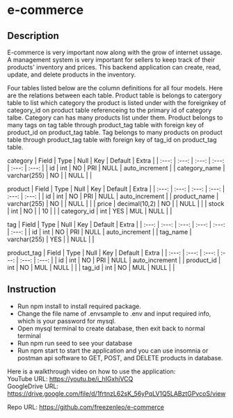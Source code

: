 # e-commerce

## Description 
E-commerce is very important now along with the grow of internet ussage. A management system is very important for sellers to keep track of their products' inventory and prices. This backend application can create, read, update, and delete products in the inventory. 

Four tables listed below are the column definitions for all four models. Here are the relations between each table. Product table is belongs to catergory table to list which category the product is listed under with the foreignkey of category_id on product table referenceing to the primary id of category talbe. Category can has many products list under them. Product belongs to many tags on tag table through product_tag table with foreign key of product_id on product_tag table. Tag belongs to many products on product table through product_tag table with foreign key of tag_id on product_tag table.

category
| Field | Type | Null | Key | Default | Extra |
| :---: | :---: | :---: | :---: | :---: | :---: |
| id | int | NO | PRI | NULL | auto_increment |
| category_name | varchar(255) | NO |  | NULL |  |

product
| Field | Type | Null | Key | Default | Extra |
| :---: | :---: | :---: | :---: | :---: | :---: |
| id | int | NO | PRI | NULL | auto_increment |
| product_name | varchar(255) | NO |  | NULL |  |
| price | decimal(10,2) | NO |  | NULL |  |
| stock | int | NO |  | 10 |  |
| category_id | int | YES | MUL | NULL |  |

tag
| Field | Type | Null | Key | Default | Extra |
| :---: | :---: | :---: | :---: | :---: | :---: |
| id | int | NO | PRI | NULL | auto_increment |
| tag_name | varchar(255) | YES |  | NULL |  |

product_tag
| Field | Type | Null | Key | Default | Extra |
| :---: | :---: | :---: | :---: | :---: | :---: |
| id | int | NO | PRI | NULL | auto_increment |
| product_id | int | NO | MUL | NULL |  |
| tag_id | int | NO | MUL | NULL |  |

## Instruction
* Run npm install to install required package.
* Change the file name of .envsample to .env and input required info, which is your password for mysql.
* Open mysql terminal to create database, then exit back to normal terminal
* Run npm run seed to see your database
* Run npm start to start the application and you can use insomnia or postman api software to GET, POST, and DELETE products in database.

Here is a walkthrough video on how to use the application:</br>
YouTube URL: https://youtu.be/i_hIGxhjVCQ
</br>
GoogleDrive URL: https://drive.google.com/file/d/1frtnzL62sK_56yPqLV1Q5LABztGPvcoS/view

Repo URL: https://github.com/freezenleo/e-commerce

